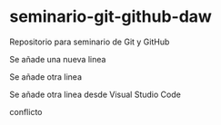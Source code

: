 # seminario-git-github-daw

Repositorio para seminario de Git y GitHub

Se añade una nueva linea

Se añade otra linea

Se añade otra linea desde Visual Studio Code

conflicto